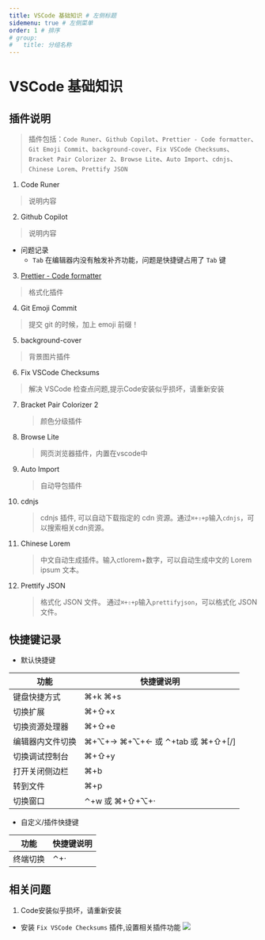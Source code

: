 ```yaml
---
title: VSCode 基础知识 # 左侧标题
sidemenu: true # 左侧菜单
order: 1 # 排序
# group:
#   title: 分组名称
---
```


# VSCode 基础知识

## 插件说明

> 插件包括：`Code Runer`、`Github Copilot`、`Prettier - Code formatter`、`Git Emoji Commit`、`background-cover`、`Fix VSCode Checksums`、`Bracket Pair Colorizer 2`、`Browse Lite`、`Auto Import`、`cdnjs`、`Chinese Lorem`、`Prettify JSON`

1. Code Runer

> 说明内容

2. Github Copilot

> 说明内容

- 问题记录
  - `Tab` 在编辑器内没有触发补齐功能，问题是快捷键占用了 `Tab` 键

3. [Prettier - Code formatter](https://prettier.io/docs/en/options.html)

> 格式化插件


4. Git Emoji Commit

> 提交 git 的时候，加上 emoji 前缀！

5. background-cover

> 背景图片插件 

6. Fix VSCode Checksums

> 解决 VSCode 检查点问题,提示Code安装似乎损坏，请重新安装

7. Bracket Pair Colorizer 2
   > 颜色分级插件

8. Browse Lite
   > 网页浏览器插件，内置在vscode中

9. Auto Import
    > 自动导包插件
10. cdnjs
    > cdnjs 插件, 可以自动下载指定的 cdn 资源。通过`⌘+⇧+p`输入`cdnjs`，可以搜索相关cdn资源。
    
11. Chinese Lorem
    > 中文自动生成插件。输入ctlorem+数字，可以自动生成中文的 Lorem ipsum 文本。

12. Prettify JSON
    > 格式化 JSON 文件。 通过`⌘+⇧+p`输入`prettifyjson`，可以格式化 JSON 文件。

## 快捷键记录

- 默认快捷键

|功能|快捷键说明|
|------|------------|
|键盘快捷方式| ⌘+k ⌘+s |
|切换扩展| ⌘+⇧+x |
|切换资源处理器| ⌘+⇧+e |
|编辑器内文件切换| ⌘+⌥+→  ⌘+⌥+← 或 ⌃+tab 或  ⌘+⇧+[/]|
|切换调试控制台| ⌘+⇧+y |
|打开关闭侧边栏| ⌘+b |
|转到文件 | ⌘+p |
|切换窗口 | ⌃+w 或 ⌘+⇧+⌥+·|


- 自定义/插件快捷键

|功能|快捷键说明|
|------|------------|
|终端切换| ⌃+·|


## 相关问题

1. Code安装似乎损坏，请重新安装
  - 安装 `Fix VSCode Checksums` 插件,设置相关插件功能
  ![](https://cdn.jsdelivr.net/gh/stupidur/images@main/notes/20220427102759.png)
